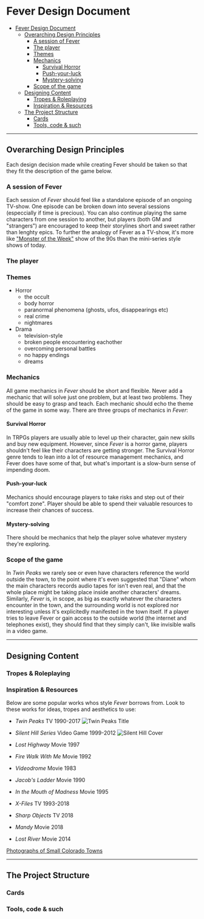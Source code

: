 # Fever Design Document

- [Fever Design Document](#fever-design-document)
  - [Overarching Design Principles](#overarching-design-principles)
    - [A session of Fever](#a-session-of-fever)
    - [The player](#the-player)
    - [Themes](#themes)
    - [Mechanics](#mechanics)
      - [Survival Horror](#survival-horror)
      - [Push-your-luck](#push-your-luck)
      - [Mystery-solving](#mystery-solving)
    - [Scope of the game](#scope-of-the-game)
  - [Designing Content](#designing-content)
    - [Tropes & Roleplaying](#tropes--roleplaying)
    - [Inspiration & Resources](#inspiration--resources)
  - [The Project Structure](#the-project-structure)
    - [Cards](#cards)
    - [Tools, code & such](#tools-code--such)

***

## Overarching Design Principles

Each design decision made while creating Fever should be taken so that they fit the description of the game below.

### A session of Fever

Each session of *Fever* should feel like a standalone episode of an ongoing TV-show. One episode can be broken down into several sessions (especcially if time is precious). You can also continue playing the same characters from one session to another, but players (both GM and "strangers") are encouraged to keep their storylines short and sweet rather than lenghty epics. To further the analogy of Fever as a TV-show, it's more like ["Monster of the Week"](https://tvtropes.org/pmwiki/pmwiki.php/Main/MonsterOfTheWeek) show of the 90s than the mini-series style shows of today.

### The player

### Themes

- Horror
  - the occult
  - body horror
  - paranormal phenomena (ghosts, ufos, disappearings etc)
  - real crime
  - nightmares
- Drama
  - television-style
  - broken people encountering eachother
  - overcoming personal battles
  - no happy endings
  - dreams

### Mechanics

All game mechanics in *Fever* should be short and flexible. Never add a mechanic that will solve just one problem, but at least two problems. They should be easy to grasp and teach. Each mechanic should echo the theme of the game in some way. There are three groups of mechanics in *Fever*:

#### Survival Horror

In TRPGs players are usually able to level up their character, gain new skills and buy new equipment. However, since *Fever* is a horror game, players shouldn't feel like their characters are getting stronger. The Survival Horror genre tends to lean into a lot of resource management mechanics, and Fever does have some of that, but what's important is a slow-burn sense of impending doom.

#### Push-your-luck

Mechanics should encourage players to take risks and step out of their "comfort zone". Player should be able to spend their valuable resources to increase their chances of success.

#### Mystery-solving

There should be mechanics that help the player solve whatever mystery they're exploring.

### Scope of the game

In *Twin Peaks* we rarely see or even have characters reference the world outside the town, to the point where it's even suggested that "Diane" whom the main characters records audio tapes for isn't even real, and that the whole place might be taking place inside another characters' dreams. Similarly, *Fever* is, in scope, as big as exactly whatever the characters encounter in the town, and the surrounding world is not explored nor interesting unless it's explicitedly manifested in the town itself. If a player tries to leave Fever or gain access to the outside world (the internet and telephones exist), they should find that they simply can't, like invisible walls in a video game.

***

## Designing Content

### Tropes & Roleplaying

### Inspiration & Resources

Below are some popular works whos style *Fever* borrows from. Look to these works for ideas, tropes and aesthetics to use:

- *Twin Peaks* TV 1990-2017 ![Twin Peaks Title](https://upload.wikimedia.org/wikipedia/en/e/ea/TwinPeaks_openingshotcredits.jpg "Twin Peaks Title")
- *Silent Hill Series* Video Game 1999-2012 ![Silent Hill Cover](https://upload.wikimedia.org/wikipedia/en/9/96/Silent_Hill_video_game_cover.png "Silent Hill Cover")

- *Lost Highway* Movie 1997
- *Fire Walk With Me* Movie 1992
- *Videodrome* Movie 1983
- *Jacob's Ladder* Movie 1990
- *In the Mouth of Madness* Movie 1995
- *X-Files* TV 1993-2018
- *Sharp Objects* TV 2018
- *Mandy* Movie 2018
- *Lost River* Movie 2014

[Photographs of Small Colorado Towns](http://www.city-data.com/city/Colorado3.html)

***

## The Project Structure

### Cards

### Tools, code & such
